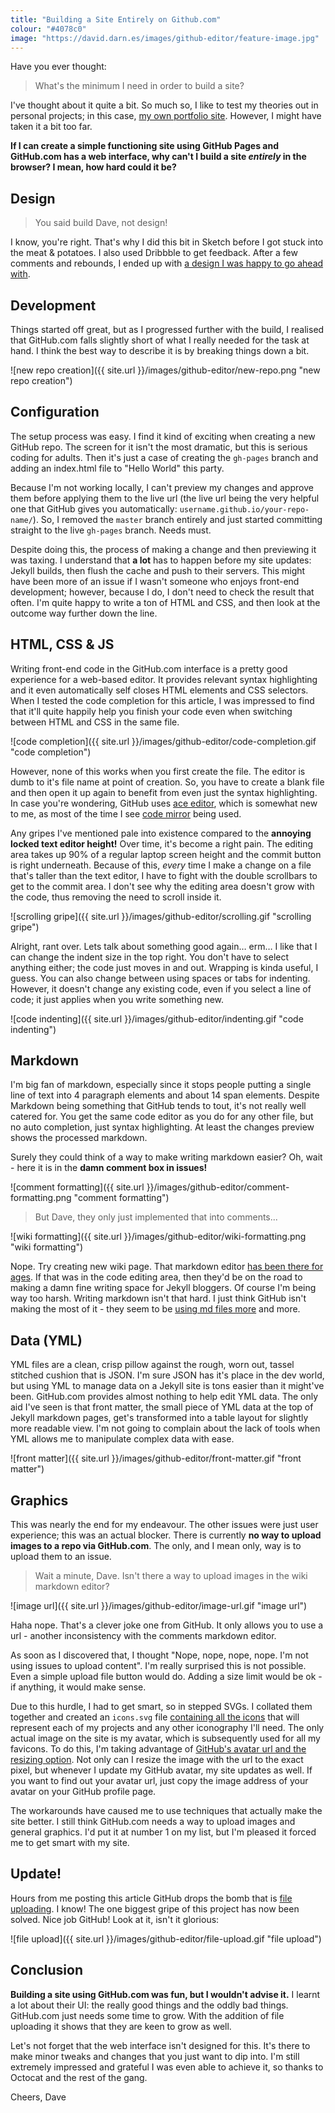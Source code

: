 ```yaml
---
title: "Building a Site Entirely on Github.com"
colour: "#4078c0"
image: "https://david.darn.es/images/github-editor/feature-image.jpg"
---
```


Have you ever thought:

> What's the minimum I need in order to build a site?

I've thought about it quite a bit. So much so, I like to test my theories out in personal projects; in this case, [my own portfolio site](https://darn.es/). However, I might have taken it a bit too far.

**If I can create a simple functioning site using GitHub Pages and GitHub.com has a web interface, why can't I build a site _entirely_ in the browser? I mean, how hard could it be?**

<!-- more -->

## Design

> You said build Dave, not design!

I know, you're right. That's why I did this bit in Sketch before I got stuck into the meat & potatoes. I also used Dribbble to get feedback. After a few comments and rebounds, I ended up with [a design I was happy to go ahead with](https://dribbble.com/shots/2219504-darn-es-Revision-2-Design).

## Development

Things started off great, but as I progressed further with the build, I realised that GitHub.com falls slightly short of what I really needed for the task at hand. I think the best way to describe it is by breaking things down a bit.

![new repo creation]({{ site.url }}/images/github-editor/new-repo.png "new repo creation")

## Configuration

The setup process was easy. I find it kind of exciting when creating a new GitHub repo. The screen for it isn't the most dramatic, but this is serious coding for adults. Then it's just a case of creating the `gh-pages` branch and adding an index.html file to "Hello World" this party.

Because I'm not working locally, I can't preview my changes and approve them before applying them to the live url (the live url being the very helpful one that GitHub gives you automatically: `username.github.io/your-repo-name/`). So, I removed the `master` branch entirely and just started committing straight to the live `gh-pages` branch. Needs must.

Despite doing this, the process of making a change and then previewing it was taxing. I understand that **a lot** has to happen before my site updates: Jekyll builds, then flush the cache and push to their servers. This might have been more of an issue if I wasn't someone who enjoys front-end development; however, because I do, I don't need to check the result that often. I'm quite happy to write a ton of HTML and CSS, and then look at the outcome way further down the line.

## HTML, CSS & JS
Writing front-end code in the GitHub.com interface is a pretty good experience for a web-based editor. It provides relevant syntax highlighting and it even automatically self closes HTML elements and CSS selectors. When I tested the code completion for this article, I was impressed to find that it'll quite happily help you finish your code even when switching between HTML and CSS in the same file.

![code completion]({{ site.url }}/images/github-editor/code-completion.gif "code completion")


However, none of this works when you first create the file. The editor is dumb to it's file name at point of creation. So, you have to create a blank file and then open it up again to benefit from even just the syntax highlighting. In case you're wondering, GitHub uses [ace editor](https://ace.c9.io/#nav=about), which is somewhat new to me, as most of the time I see [code mirror](https://codemirror.net/) being used.

Any gripes I've mentioned pale into existence compared to the **annoying locked text editor height!** Over time, it's become a right pain. The editing area takes up 90% of a regular laptop screen height and the commit button is right underneath. Because of this, _every_ time I make a change on a file that's taller than the text editor, I have to fight with the double scrollbars to get to the commit area. I don't see why the editing area doesn't grow with the code, thus removing the need to scroll inside it.

![scrolling gripe]({{ site.url }}/images/github-editor/scrolling.gif "scrolling gripe")

Alright, rant over. Lets talk about something good again… erm… I like that I can change the indent size in the top right. You don't have to select anything either; the code just moves in and out. Wrapping is kinda useful, I guess. You can also change between using spaces or tabs for indenting. However, it doesn't change any existing code, even if you select a line of code; it just applies when you write something new.

![code indenting]({{ site.url }}/images/github-editor/indenting.gif "code indenting")

## Markdown

I'm big fan of markdown, especially since it stops people putting a single line of text into 4 paragraph elements and about 14 span elements. Despite Markdown being something that GitHub tends to tout, it's not really well catered for. You get the same code editor as you do for any other file, but no auto completion, just syntax highlighting. At least the changes preview shows the processed markdown.

Surely they could think of a way to make writing markdown easier? Oh, wait - here it is in the **damn comment box in issues!**

![comment formatting]({{ site.url }}/images/github-editor/comment-formatting.png "comment formatting")

> But Dave, they only just implemented that into comments...

![wiki formatting]({{ site.url }}/images/github-editor/wiki-formatting.png "wiki formatting")

Nope. Try creating new wiki page. That markdown editor [has been there for ages](https://github.com/blog/774-git-powered-wikis-improved). If that was in the code editing area, then they'd be on the road to making a damn fine writing space for Jekyll bloggers. Of course I'm being way too harsh. Writing markdown isn't that hard. I just think GitHub isn't making the most of it - they seem to be [using md files more](https://github.com/blog/2111-issue-and-pull-request-templates) and more.

## Data (YML)

YML files are a clean, crisp pillow against the rough, worn out, tassel stitched cushion that is JSON. I'm sure JSON has it's place in the dev world, but using YML to manage data on a Jekyll site is tons easier than it might've been. GitHub.com provides almost nothing to help edit YML data. The only aid I've seen is that front matter, the small piece of YML data at the top of Jekyll markdown pages, get's transformed into a table layout for slightly more readable view. I'm not going to complain about the lack of tools when YML allows me to manipulate complex data with ease.

![front matter]({{ site.url }}/images/github-editor/front-matter.gif "front matter")

## Graphics

This was nearly the end for my endeavour. The other issues were just user experience; this was an actual blocker. There is currently **no way to upload images to a repo via GitHub.com**. The only, and I mean only, way is to upload them to an issue.

> Wait a minute, Dave. Isn't there a way to upload images in the wiki markdown editor?

![image url]({{ site.url }}/images/github-editor/image-url.gif "image url")

Haha nope. That's a clever joke one from GitHub. It only allows you to use a url - another inconsistency with the comments markdown editor.

As soon as I discovered that, I thought "Nope, nope, nope, nope. I'm not using issues to upload content". I'm really surprised this is not possible. Even a simple upload file button would do. Adding a size limit would be ok - if anything, it would make sense.

Due to this hurdle, I had to get smart, so in stepped SVGs. I collated them together and created an `icons.svg` file [containing all the icons](https://github.com/daviddarnes/darn.es/blob/gh-pages/_includes/icons.svg?short_path=b33e823) that will represent each of my projects and any other iconography I'll need. The only actual image on the site is my avatar, which is subsequently used for all my favicons. To do this, I'm taking advantage of [GitHub's avatar url and the resizing option](https://github.com/daviddarnes/darn.es/blob/gh-pages/_includes/favicons.html). Not only can I resize the image with the url to the exact pixel, but whenever I update my GitHub avatar, my site updates as well. If you want to find out your avatar url, just copy the image address of your avatar on your GitHub profile page.

The workarounds have caused me to use techniques that actually make the site better. I still think GitHub.com needs a way to upload images and general graphics. I'd put it at number 1 on my list, but I'm pleased it forced me to get smart with my site.

## Update!

Hours from me posting this article GitHub drops the bomb that is [file uploading](https://github.com/blog/2105-upload-files-to-your-repositories). I know! The one biggest gripe of this project has now been solved. Nice job GitHub! Look at it, isn't it glorious:

![file upload]({{ site.url }}/images/github-editor/file-upload.gif "file upload")

## Conclusion

**Building a site using GitHub.com was fun, but I wouldn't advise it.** I learnt a lot about their UI: the really good things and the oddly bad things. GitHub.com just needs some time to grow. With the addition of file uploading it shows that they are keen to grow as well.

Let's not forget that the web interface isn't designed for this. It's there to make minor tweaks and changes that you just want to dip into. I'm still extremely impressed and grateful I was even able to achieve it, so thanks to Octocat and the rest of the gang.

Cheers, Dave
